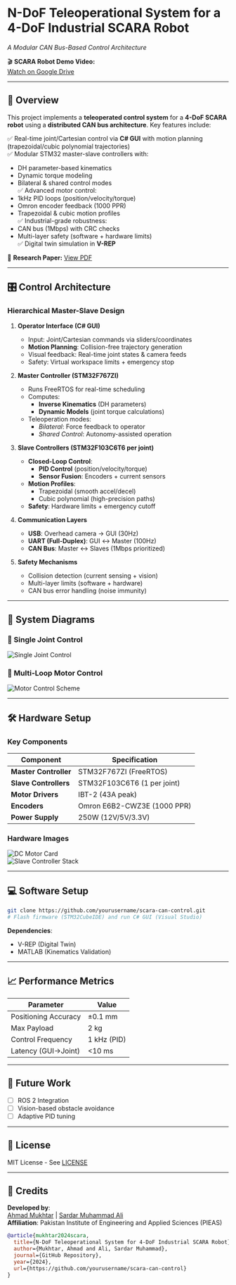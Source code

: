 # **N-DoF Teleoperational System for a 4-DoF Industrial SCARA Robot**  
*A Modular CAN Bus-Based Control Architecture*  

🎬 **SCARA Robot Demo Video:**  
[Watch on Google Drive](https://drive.google.com/file/d/1_Rjsqo9XiC1aGFfsBElCld4F-KgaRdup/view?usp=sharing)  

---

## 📌 **Overview**  
This project implements a **teleoperated control system** for a **4-DoF SCARA robot** using a **distributed CAN bus architecture**. Key features include:  

✅ Real-time joint/Cartesian control via **C# GUI** with motion planning (trapezoidal/cubic polynomial trajectories)  
✅ Modular STM32 master-slave controllers with:  
   - DH parameter-based kinematics  
   - Dynamic torque modeling  
   - Bilateral & shared control modes  
✅ Advanced motor control:  
   - 1kHz PID loops (position/velocity/torque)  
   - Omron encoder feedback (1000 PPR)  
   - Trapezoidal & cubic motion profiles  
✅ Industrial-grade robustness:  
   - CAN bus (1Mbps) with CRC checks  
   - Multi-layer safety (software + hardware limits)  
✅ Digital twin simulation in **V-REP**  

📄 **Research Paper:** [View PDF](https://drive.google.com/file/d/1TaON4kpfjoUx2aGAXLBC6Rx7xFMzxIFO/view?usp=sharing)  

---

## 🎛️ **Control Architecture**  
### **Hierarchical Master-Slave Design**  
1. **Operator Interface (C# GUI)**  
   - Input: Joint/Cartesian commands via sliders/coordinates  
   - **Motion Planning**: Collision-free trajectory generation  
   - Visual feedback: Real-time joint states & camera feeds  
   - Safety: Virtual workspace limits + emergency stop  

2. **Master Controller (STM32F767ZI)**  
   - Runs FreeRTOS for real-time scheduling  
   - Computes:  
     - **Inverse Kinematics** (DH parameters)  
     - **Dynamic Models** (joint torque calculations)  
   - Teleoperation modes:  
     - *Bilateral*: Force feedback to operator  
     - *Shared Control*: Autonomy-assisted operation  

3. **Slave Controllers (STM32F103C6T6 per joint)**  
   - **Closed-Loop Control**:  
     - **PID Control** (position/velocity/torque)  
     - **Sensor Fusion**: Encoders + current sensors  
   - **Motion Profiles**:  
     - Trapezoidal (smooth accel/decel)  
     - Cubic polynomial (high-precision paths)  
   - **Safety**: Hardware limits + emergency cutoff  

4. **Communication Layers**  
   - **USB**: Overhead camera → GUI (30Hz)  
   - **UART (Full-Duplex)**: GUI ↔ Master (100Hz)  
   - **CAN Bus**: Master ↔ Slaves (1Mbps prioritized)  

5. **Safety Mechanisms**  
   - Collision detection (current sensing + vision)  
   - Multi-layer limits (software + hardware)  
   - CAN bus error handling (noise immunity)  

---

## 🧠 **System Diagrams**  
### 🔹 Single Joint Control  
![Single Joint Control](https://github.com/user-attachments/assets/092f27b8-41de-4caa-8427-3c36ecd12dc9)  
### 🔹 Multi-Loop Motor Control  
![Motor Control Scheme](https://github.com/user-attachments/assets/motor-control-scheme)  

---

## 🛠️ **Hardware Setup**  
### **Key Components**  
| Component               | Specification                          |  
|-------------------------|----------------------------------------|  
| **Master Controller**   | STM32F767ZI (FreeRTOS)                |  
| **Slave Controllers**   | STM32F103C6T6 (1 per joint)           |  
| **Motor Drivers**       | IBT-2 (43A peak)                      |  
| **Encoders**            | Omron E6B2-CWZ3E (1000 PPR)          |  
| **Power Supply**        | 250W (12V/5V/3.3V)                   |  

### **Hardware Images**  
![DC Motor Card](https://github.com/user-attachments/assets/e4365a5b-704c-4e05-b07a-346041688872)  
![Slave Controller Stack](https://github.com/user-attachments/assets/a199cb1e-f04a-4eff-b90a-0f6c1b4205f9)  

---

## 💻 **Software Setup**  
```bash  
git clone https://github.com/yourusername/scara-can-control.git  
# Flash firmware (STM32CubeIDE) and run C# GUI (Visual Studio)  
```  

**Dependencies**:  
- V-REP (Digital Twin)  
- MATLAB (Kinematics Validation)  

---

## 📈 **Performance Metrics**  
| Parameter               | Value           |  
|-------------------------|-----------------|  
| Positioning Accuracy    | ±0.1 mm         |  
| Max Payload            | 2 kg            |  
| Control Frequency      | 1 kHz (PID)     |  
| Latency (GUI→Joint)    | <10 ms          |  

---

## 🔮 **Future Work**  
- [ ] ROS 2 Integration  
- [ ] Vision-based obstacle avoidance  
- [ ] Adaptive PID tuning  

---

## 📜 **License**  
MIT License - See [LICENSE](LICENSE)  

---

## 🙌 **Credits**  
**Developed by**:  
[Ahmad Mukhtar](mailto:ahmadamukhtar860@gmail.com) | [Sardar Muhammad Ali](mailto:alisardar0211@gmail.com)  
**Affiliation**: Pakistan Institute of Engineering and Applied Sciences (PIEAS)  

```bibtex
@article{mukhtar2024scara,
  title={N-DoF Teleoperational System for 4-DoF Industrial SCARA Robot},
  author={Mukhtar, Ahmad and Ali, Sardar Muhammad},
  journal={GitHub Repository},
  year={2024},
  url={https://github.com/yourusername/scara-can-control}
}
```
